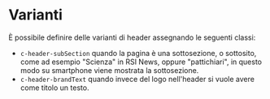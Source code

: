 # Varianti
È possibile definire delle varianti di header assegnando le seguenti classi:

- `c-header-subSection` quando la pagina è una sottosezione, o sottosito, come ad esempio "Scienza" in RSI News, oppure "pattichiari", in questo modo su smartphone viene mostrata la sottosezione.
- `c-header-brandText` quando invece del logo nell'header si vuole avere come titolo un testo.
